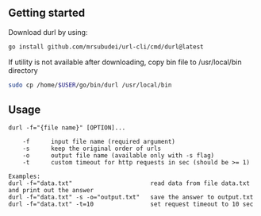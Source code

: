 ## Getting started
Download durl by using:
```sh
go install github.com/mrsubudei/url-cli/cmd/durl@latest
```

If utility is not available after downloading, copy bin file to /usr/local/bin directory
 ```sh
sudo cp /home/$USER/go/bin/durl /usr/local/bin 
```

## Usage
```
durl -f="{file name}" [OPTION]...

	-f		input file name (required argument)
	-s		keep the original order of urls
	-o 		output file name (available only with -s flag)
	-t		custom timeout for http requests in sec (should be >= 1)

Examples: 
durl -f="data.txt"			            read data from file data.txt and print out the answer
durl -f="data.txt" -s -o="output.txt"	save the answer to output.txt
durl -f="data.txt" -t=10		        set request timeout to 10 sec
```  